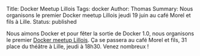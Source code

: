 Title: Docker Meetup Lillois
Tags: docker
Author: Thomas
Summary: Nous organisons le premier Docker meetup Lillois jeudi 19 juin au café Morel et fils à Lille.
Status: published

Nous aimons Docker et pour fêter la sortie de Docker 1.0, nous organisons le premier [Docker meetup Lillois](http://www.meetup.com/Docker-Lille/events/188097712/). Ça se passera au café Morel et fils, 31 place du théâtre à Lille, jeudi à 18h30. Venez nombreux !

